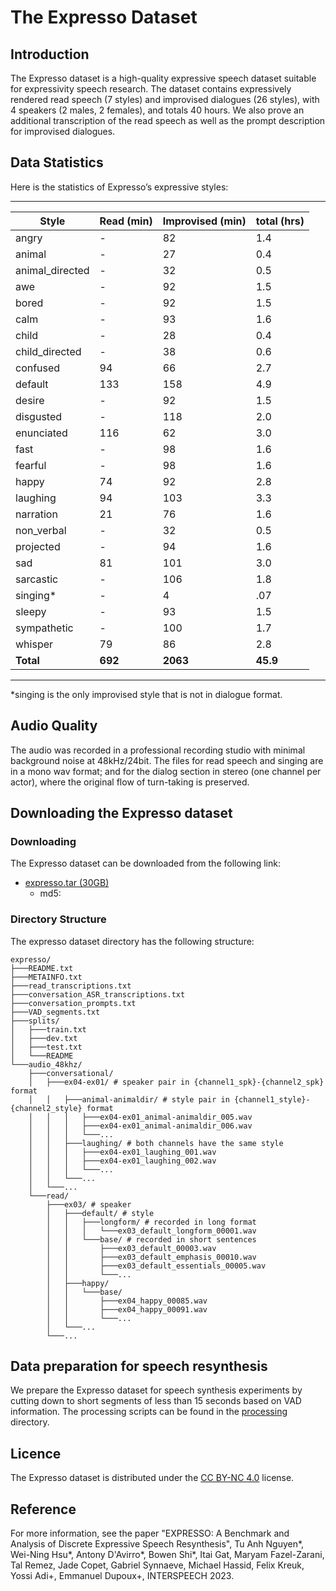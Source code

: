 # The Expresso Dataset

## Introduction
The Expresso dataset is a high-quality expressive speech dataset suitable for expressivity speech research. The dataset contains expressively rendered read speech (7 styles) and improvised dialogues (26 styles), with 4 speakers (2 males, 2 females), and totals 40 hours. We also prove an additional transcription of the read speech as well as the prompt description for improvised dialogues.

## Data Statistics
Here is the statistics of Expresso’s expressive styles:

----------------------------------------------------------------
 Style            | Read (min) | Improvised (min) | total (hrs)
------------------|------------|------------------|-------------
 angry            | -          | 82               | 1.4
 animal           | -          | 27               | 0.4
 animal_directed  | -          | 32               | 0.5
 awe              | -          | 92               | 1.5
 bored            | -          | 92               | 1.5
 calm             | -          | 93               | 1.6
 child            | -          | 28               | 0.4
 child_directed   | -          | 38               | 0.6
 confused         | 94         | 66               | 2.7
 default          | 133        | 158              | 4.9
 desire           | -          | 92               | 1.5
 disgusted        | -          | 118              | 2.0
 enunciated       | 116        | 62               | 3.0
 fast             | -          | 98               | 1.6
 fearful          | -          | 98               | 1.6
 happy            | 74         | 92               | 2.8
 laughing         | 94         | 103              | 3.3
 narration        | 21         | 76               | 1.6
 non_verbal       | -          | 32               | 0.5
 projected        | -          | 94               | 1.6
 sad              | 81         | 101              | 3.0
 sarcastic        | -          | 106              | 1.8
 singing*         | -          | 4                | .07
 sleepy           | -          | 93               | 1.5
 sympathetic      | -          | 100              | 1.7
 whisper          | 79         | 86               | 2.8
 **Total**        | **692**    | **2063**         | **45.9**
----------------------------------------------------------------
*singing is the only improvised style that is not in dialogue format.

## Audio Quality
The audio was recorded in a professional recording studio with minimal background noise at 48kHz/24bit. The files for read speech and singing are in a mono wav format; and for the dialog
section in stereo (one channel per actor), where the original flow of turn-taking is preserved.

## Downloading the Expresso dataset
### Downloading
The Expresso dataset can be downloaded from the following link:
* [expresso.tar (30GB)]()
    * md5:
### Directory Structure

The expresso dataset directory has the following structure:
```
expresso/
├───README.txt
├───METAINFO.txt
├───read_transcriptions.txt
├───conversation_ASR_transcriptions.txt
├───conversation_prompts.txt
├───VAD_segments.txt
├───splits/
│   ├───train.txt
│   ├───dev.txt
│   ├───test.txt
│   └───README
└───audio_48khz/
    ├───conversational/
    │   ├───ex04-ex01/ # speaker pair in {channel1_spk}-{channel2_spk} format
    │   │   ├───animal-animaldir/ # style pair in {channel1_style}-{channel2_style} format
    │   │   │   ├───ex04-ex01_animal-animaldir_005.wav
    │   │   │   ├───ex04-ex01_animal-animaldir_006.wav
    │   │   │   └───...
    │   │   ├───laughing/ # both channels have the same style
    │   │   │   ├───ex04-ex01_laughing_001.wav
    │   │   │   ├───ex04-ex01_laughing_002.wav
    │   │   │   └───...
    │   │   └───...
    │   └───...
    └───read/
        ├───ex03/ # speaker
        │   ├───default/ # style
        │   │   ├───longform/ # recorded in long format
        │   │   │   └───ex03_default_longform_00001.wav
        │   │   └───base/ # recorded in short sentences
        │   │       ├───ex03_default_00003.wav
        │   │       ├───ex03_default_emphasis_00010.wav
        │   │       ├───ex03_default_essentials_00005.wav
        │   │       └───...
        │   ├───happy/
        │   │   └───base/
        │   │       ├───ex04_happy_00085.wav
        │   │       ├───ex04_happy_00091.wav
        │   │       └───...
        │   └───...
        └───...
```

## Data preparation for speech resynthesis
We prepare the Expresso dataset for speech synthesis experiments by cutting down to short segments of less than 15 seconds based on VAD information. The processing scripts can be found in the [processing](processing) directory.

## Licence
The Expresso dataset is distributed under the [CC BY-NC 4.0](https://creativecommons.org/licenses/by-nc/4.0/) license.

## Reference
For more information, see the paper "EXPRESSO: A Benchmark and Analysis of Discrete Expressive Speech Resynthesis", Tu Anh Nguyen*, Wei-Ning Hsu*, Antony D'Avirro*, Bowen Shi*, Itai Gat, Maryam Fazel-Zarani, Tal Remez, Jade Copet, Gabriel Synnaeve, Michael Hassid, Felix Kreuk, Yossi Adi+, Emmanuel Dupoux+, INTERSPEECH 2023.